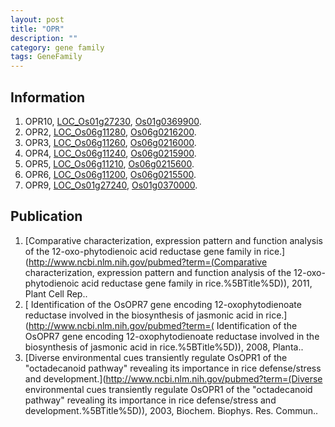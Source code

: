 ```yaml
---
layout: post
title: "OPR"
description: ""
category: gene family
tags: GeneFamily
---
```


## Information
1. OPR10, [LOC_Os01g27230](http://rice.plantbiology.msu.edu/cgi-bin/ORF_infopage.cgi?orf=LOC_Os01g27230), [Os01g0369900](http://rapdb.dna.affrc.go.jp/viewer/gbrowse_details/irgsp1?name=Os01g0369900).
2. OPR2, [LOC_Os06g11280](http://rice.plantbiology.msu.edu/cgi-bin/ORF_infopage.cgi?orf=LOC_Os06g11280), [Os06g0216200](http://rapdb.dna.affrc.go.jp/viewer/gbrowse_details/irgsp1?name=Os06g0216200).
3. OPR3, [LOC_Os06g11260](http://rice.plantbiology.msu.edu/cgi-bin/ORF_infopage.cgi?orf=LOC_Os06g11260), [Os06g0216000](http://rapdb.dna.affrc.go.jp/viewer/gbrowse_details/irgsp1?name=Os06g0216000).
4. OPR4, [LOC_Os06g11240](http://rice.plantbiology.msu.edu/cgi-bin/ORF_infopage.cgi?orf=LOC_Os06g11240), [Os06g0215900](http://rapdb.dna.affrc.go.jp/viewer/gbrowse_details/irgsp1?name=Os06g0215900).
5. OPR5, [LOC_Os06g11210](http://rice.plantbiology.msu.edu/cgi-bin/ORF_infopage.cgi?orf=LOC_Os06g11210), [Os06g0215600](http://rapdb.dna.affrc.go.jp/viewer/gbrowse_details/irgsp1?name=Os06g0215600).
6. OPR6, [LOC_Os06g11200](http://rice.plantbiology.msu.edu/cgi-bin/ORF_infopage.cgi?orf=LOC_Os06g11200), [Os06g0215500](http://rapdb.dna.affrc.go.jp/viewer/gbrowse_details/irgsp1?name=Os06g0215500).
7. OPR9, [LOC_Os01g27240](http://rice.plantbiology.msu.edu/cgi-bin/ORF_infopage.cgi?orf=LOC_Os01g27240), [Os01g0370000](http://rapdb.dna.affrc.go.jp/viewer/gbrowse_details/irgsp1?name=Os01g0370000).

## Publication
1. [Comparative characterization, expression pattern and function analysis of the 12-oxo-phytodienoic acid reductase gene family in rice.](http://www.ncbi.nlm.nih.gov/pubmed?term=(Comparative characterization, expression pattern and function analysis of the 12-oxo-phytodienoic acid reductase gene family in rice.%5BTitle%5D)), 2011, Plant Cell Rep..
2. [ Identification of the OsOPR7 gene encoding 12-oxophytodienoate reductase involved in the biosynthesis of jasmonic acid in rice.](http://www.ncbi.nlm.nih.gov/pubmed?term=( Identification of the OsOPR7 gene encoding 12-oxophytodienoate reductase involved in the biosynthesis of jasmonic acid in rice.%5BTitle%5D)), 2008, Planta..
3. [Diverse environmental cues transiently regulate OsOPR1 of the &quot;octadecanoid pathway&quot; revealing its importance in rice defense/stress and development.](http://www.ncbi.nlm.nih.gov/pubmed?term=(Diverse environmental cues transiently regulate OsOPR1 of the &quot;octadecanoid pathway&quot; revealing its importance in rice defense/stress and development.%5BTitle%5D)), 2003, Biochem. Biophys. Res. Commun..


